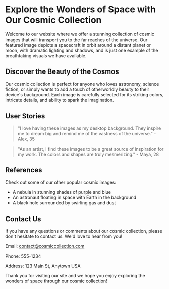 <!--font:Barlow Condensed-->

# Explore the Wonders of Space with Our Cosmic Collection

Welcome to our website where we offer a stunning collection of cosmic images that will transport you to the far reaches of the universe. Our featured image depicts a spacecraft in orbit around a distant planet or moon, with dramatic lighting and shadows, and is just one example of the breathtaking visuals we have available.

## Discover the Beauty of the Cosmos

Our cosmic collection is perfect for anyone who loves astronomy, science fiction, or simply wants to add a touch of otherworldly beauty to their device's background. Each image is carefully selected for its striking colors, intricate details, and ability to spark the imagination.

## User Stories

> "I love having these images as my desktop background. They inspire me to dream big and remind me of the vastness of the universe." - Alex, 35

> "As an artist, I find these images to be a great source of inspiration for my work. The colors and shapes are truly mesmerizing." - Maya, 28

## References

Check out some of our other popular cosmic images:

- A nebula in stunning shades of purple and blue
- An astronaut floating in space with Earth in the background
- A black hole surrounded by swirling gas and dust

## Contact Us

If you have any questions or comments about our cosmic collection, please don't hesitate to contact us. We'd love to hear from you!

Email: [contact@cosmiccollection.com](mailto:contact@cosmiccollection.com)

Phone: 555-1234

Address: 123 Main St, Anytown USA

Thank you for visiting our site and we hope you enjoy exploring the wonders of space through our cosmic collection!

<!--

Write me content for website with wallpaper which alt text is:

"A stylized depiction of a spacecraft in orbit around a distant planet or moon, with dramatic lighting and shadows."

The name/title of the page should not be 1:1 copy of the alt text but rather a real content of the website which is using this wallpaper.

- Use markdown format 
- Start with heading
- Heading should be short and concise
- The content should look like a real website 
- The website should not be about the wallpaper, wallpaper is just a related background
- Heading should be contain work "wallpaper" or "background"
- Include real sections like references, contact, user stories, etc. use things relevant to the page purpose.
- Feel free to use structure like headings, bullets, numbering, blockquotes, paragraphs, horizontal lines, etc.
- You can use formatting like bold or _italic_
- You can include UTF-8 emojis
- Links should be only #hash anchors (and you can refer to the document itself)
- Do not include images


---


# Explore the Mysteries of Space with Our Cosmic Wallpaper

Welcome to our website where we offer a stunning collection of cosmic wallpapers that will transport you to the far reaches of the universe. Our wallpaper featuring a stylized depiction of a spacecraft in orbit around a distant planet or moon, with dramatic lighting and shadows, is just one example of the breathtaking images we have available.

## Discover the Beauty of the Cosmos

Our cosmic wallpapers are perfect for anyone who loves astronomy, science fiction, or simply wants to add a touch of otherworldly beauty to their device's background. Each image is carefully selected for its striking colors, intricate details, and ability to spark the imagination.

## User Stories

> "I've always been fascinated by space and love having a wallpaper that reminds me of the wonders of the universe every time I look at my phone." - Sarah, 27

> "As a science teacher, I use these wallpapers to inspire my students and get them excited about learning about the cosmos." - Mr. Johnson, 42

## References

Check out some of our other popular cosmic wallpapers:

- A nebula in stunning shades of purple and blue
- An astronaut floating in space with Earth in the background
- A black hole surrounded by swirling gas and dust

## Contact Us

If you have any questions or comments about our wallpapers, please don't hesitate to contact us. We'd love to hear from you!

Email: [contact@cosmicwallpapers.com](mailto:contact@cosmicwallpapers.com)

Phone: 555-1234

Address: 123 Main St, Anytown USA

Thank you for visiting our site and we hope you enjoy our cosmic wallpapers!


---


Heading should not include word "wallpaper". The website should not be about the wallpaper itself, wallpaper is just a related background, rewrite whole content.


---


# Explore the Wonders of Space with Our Cosmic Collection

Welcome to our website where we offer a stunning collection of cosmic images that will transport you to the far reaches of the universe. Our featured image depicts a spacecraft in orbit around a distant planet or moon, with dramatic lighting and shadows, and is just one example of the breathtaking visuals we have available.

## Discover the Beauty of the Cosmos

Our cosmic collection is perfect for anyone who loves astronomy, science fiction, or simply wants to add a touch of otherworldly beauty to their device's background. Each image is carefully selected for its striking colors, intricate details, and ability to spark the imagination.

## User Stories

> "I love having these images as my desktop background. They inspire me to dream big and remind me of the vastness of the universe." - Alex, 35

> "As an artist, I find these images to be a great source of inspiration for my work. The colors and shapes are truly mesmerizing." - Maya, 28

## References

Check out some of our other popular cosmic images:

- A nebula in stunning shades of purple and blue
- An astronaut floating in space with Earth in the background
- A black hole surrounded by swirling gas and dust

## Contact Us

If you have any questions or comments about our cosmic collection, please don't hesitate to contact us. We'd love to hear from you!

Email: [contact@cosmiccollection.com](mailto:contact@cosmiccollection.com)

Phone: 555-1234

Address: 123 Main St, Anytown USA

Thank you for visiting our site and we hope you enjoy exploring the wonders of space through our cosmic collection!

-->
